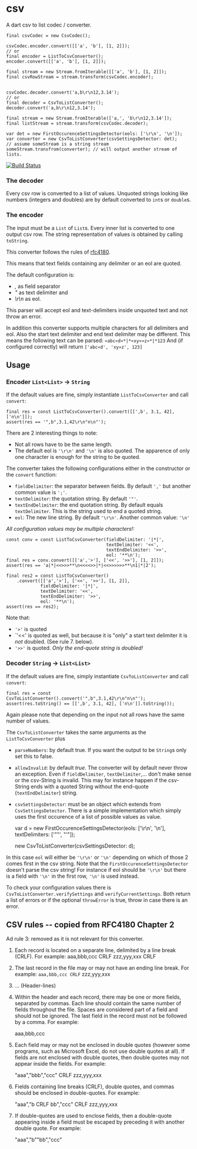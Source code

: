 # csv

A dart csv to list codec / converter.

`final csvCodec = new CsvCodec();`

    csvCodec.encoder.convert([['a', 'b'], [1, 2]]);
    // or
    final encoder = ListToCsvConverter();
    encoder.convert([['a', 'b'], [1, 2]]);

    final stream = new Stream.fromIterable([['a', 'b'], [1, 2]]);
    final csvRowStream = stream.transform(csvCodec.encoder);


    csvCodec.decoder.convert('a,b\r\n12,3.14');
    // or
    final decoder = CsvToListConverter();
    decoder.convert('a,b\r\n12,3.14');
    
    final stream = new Stream.fromIterable(['a,', 'b\r\n12,3.14']);
    final listStream = stream.transform(csvCodec.decoder);
    
    var det = new FirstOccurenceSettingsDetector(eols: ['\r\n', '\n']);
    var converter = new CsvToListConverter(csvSettingsDetector: det);
    // assume someStream is a string stream
    someStream.transfrom(converter); // will output another stream of lists.
    
    
[![Build Status](https://drone.io/github.com/close2/csv/status.png)](https://drone.io/github.com/close2/csv/latest)

### The decoder

Every csv row is converted to a list of values.  Unquoted strings looking like
numbers (integers and doubles) are by default converted to `int`s or `double`s.

### The encoder

The input must be a `List` of `List`s.  Every inner list is converted to one
output csv row.  The string representation of values is obtained by calling
`toString`.

This converter follows the rules of
[rfc4180](http://tools.ietf.org/html/rfc4180).

This means that text fields containing any delimiter or an eol are quoted.

The default configuration is:

* _,_ as field separator
* _"_ as text delimiter and
* _\r\n_ as eol.

This parser will accept eol and text-delimiters inside unquoted text and
not throw an error.

In addition this converter supports multiple characters for all delimiters
and eol.  Also the start text delimiter and end text delimiter may be
different.  This means the following text can be parsed:
`«abc«d»*|*«xy»»z»*|*123`
And (if configured correctly) will return `['abc«d', 'xy»z', 123]`


## Usage

### Encoder `List<List>` → `String`

If the default values are fine, simply instantiate `ListToCsvConverter` and
call `convert`:

    final res = const ListToCsvConverter().convert([[',b', 3.1, 42], ['n\n']]);
    assert(res == '",b",3.1,42\r\n"n\n"');


There are 2 interesting things to note:

* Not all rows have to be the same length.
* The default eol is `'\r\n'` and `'\n'` is also quoted.  The apparence of only
 one character is enough for the string to be quoted.

The converter takes the following configurations either in the constructor or
the `convert` function:

* `fieldDelimiter`: the separator between fields.  By default `','` but another
 common value is `';'`.
* `textDelimiter`: the quotation string.  By default `'"'`.
* `textEndDelimiter`: the end quotation string.  By default equals
 `textDelimiter`.  This is the string used to end a quoted string.
* `eol`: The new line string.  By default `'\r\n'`.  Another common value: `'\n'`

*All configuration values may be multiple characters!:*

    const conv = const ListToCsvConverter(fieldDelimiter: '|*|',
                                          textDelimiter: '<<',
                                          textEndDelimiter: '>>',
                                          eol: '**\n');
    final res = conv.convert([['a','>'], ['<<', '>>'], [1, 2]]);
    assert(res == 'a|*|<<>>>**\n<<<<>>|*|<<>>>>>>**\n1|*|2');
    
    final res2 = const ListToCsvConverter()
        .convert([['a','>'], ['<<', '>>'], [1, 2]],
                 fieldDelimiter: '|*|',
                 textDelimiter: '<<',
                 textEndDelimiter: '>>',
                 eol: '**\n');
    assert(res == res2);
    

Note that:

* `'>'` is quoted
* `'<<' is quoted as well, but because it is "only" a start text delimiter
 it is *not* doubled. (See rule 7. below).
* `'>>'` is quoted.  *Only the end-quote string is doubled!*


### Decoder `String` → `List<List>`

If the default values are fine, simply instantiate `CsvToListConverter` and
call `convert`:

    final res = const CsvToListConverter().convert('",b",3.1,42\r\n"n\n"');
    assert(res.toString() == [[',b', 3.1, 42], ['n\n']].toString());

Again please note that depending on the input not all rows have the same number
of values.

The `CsvToListConverter` takes the same arguments as the `ListToCsvConverter`
plus

* `parseNumbers`: by default true.  If you want the output to be `String`s only
 set this to false.
* `allowInvalid`: by default *true*.  The converter will by default never throw
 an exception.  Even if `fieldDelimiter`, `textDelimiter`,... don't make sense
 or the csv-String is invalid.  This may for instance happen if the csv-String
 ends with a quoted String without the end-quote (`textEndDelimiter`) string.
* `csvSettingsDetector`: must be an object which extends from
 `CsvSettingsDetector`.  There is a simple implementation which simply uses the
 first occurence of a list of possible values as value.
 
    var d = new FirstOccurenceSettingsDetector(eols: ['\r\n', '\n'],
                                               textDelimiters: ['""', "'"]);


    new CsvToListConverter(csvSettingsDetector: d);
    
In this case `eol` will either be `'\r\n'` or `'\n'` depending on which of
those 2 comes first in the csv string.  Note that the
`FirstOccurenceSettingsDetector` doesn't parse the csv string!  For instance
if eol should be `'\r\n'` but there is a field with `'\n'` in the first row,
`'\n'` is used instead.
    

To check your configuration values there is `CsvToListConverter.verifySettings`
and `verifyCurrentSettings`.  Both return a list of errors or if the optional
`throwError` is true, throw in case there is an error.


## CSV rules -- copied from RFC4180 Chapter 2

Ad rule 3: removed as it is not relevant for this converter.

1. Each record is located on a separate line, delimited by a line break
   (CRLF).  For example:
    aaa,bbb,ccc CRLF
    zzz,yyy,xxx CRLF

2. The last record in the file may or may not have an ending line break.
   For example:
    `aaa,bbb,ccc CRLF`
    zzz,yyy,xxx

3. ... (Header-lines)

4. Within the header and each record, there may be one or more fields,
   separated by commas.  Each line should contain the same number of
   fields throughout the file.  Spaces are considered part of a field and
   should not be ignored.  The last field in the record must not be
   followed by a comma.  For example:

    aaa,bbb,ccc

5. Each field may or may not be enclosed in double quotes (however some
   programs, such as Microsoft Excel, do not use double quotes at all).
   If fields are not enclosed with double quotes, then double quotes may
   not appear inside the fields.  For example:

    "aaa","bbb","ccc" CRLF
    zzz,yyy,xxx

6. Fields containing line breaks (CRLF), double quotes, and commas should
   be enclosed in double-quotes.  For example:

    "aaa","b CRLF
    bb","ccc" CRLF
    zzz,yyy,xxx

7. If double-quotes are used to enclose fields, then a double-quote
   appearing inside a field must be escaped by preceding it with another
   double quote.  For example:

    "aaa","b""bb","ccc"



